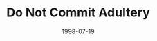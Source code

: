 ---
layout: message
category: message
series: "God's Top 10"
title: "Do Not Commit Adultery"
date: 1998-07-19
audio-description: "We look at the 10 Commandments and their relevancy in our lives today. "
audio: ""
audio-title: "Do Not Commit Adultery"
audio-duration: "&#58;"
---